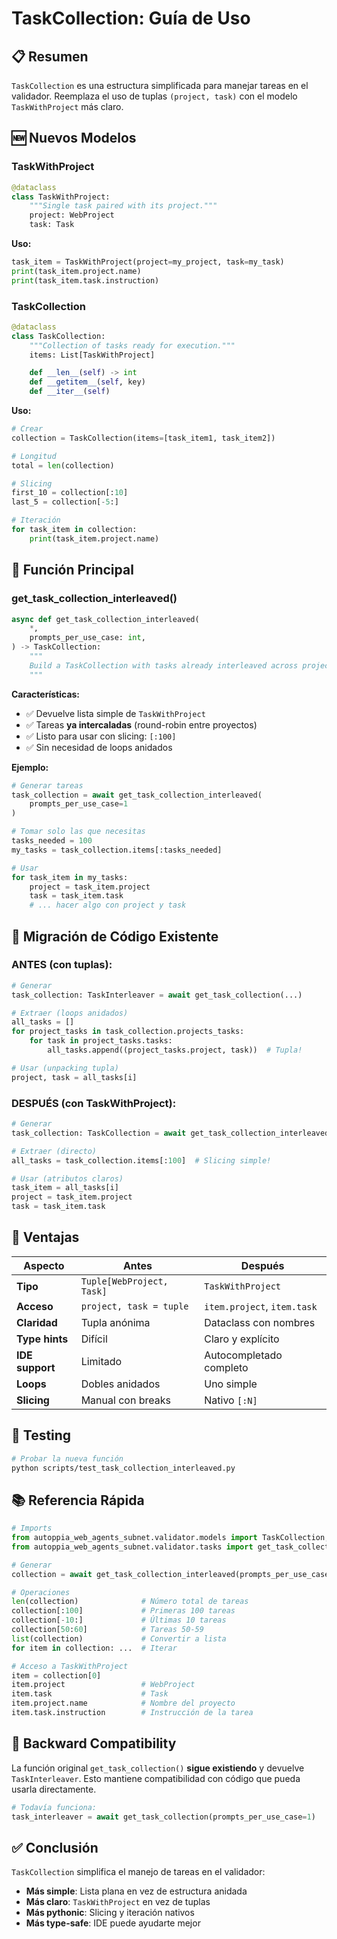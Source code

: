 # TaskCollection: Guía de Uso

## 📋 Resumen

`TaskCollection` es una estructura simplificada para manejar tareas en el validador.
Reemplaza el uso de tuplas `(project, task)` con el modelo `TaskWithProject` más claro.

## 🆕 Nuevos Modelos

### TaskWithProject

```python
@dataclass
class TaskWithProject:
    """Single task paired with its project."""
    project: WebProject
    task: Task
```

**Uso:**

```python
task_item = TaskWithProject(project=my_project, task=my_task)
print(task_item.project.name)
print(task_item.task.instruction)
```

### TaskCollection

```python
@dataclass
class TaskCollection:
    """Collection of tasks ready for execution."""
    items: List[TaskWithProject]

    def __len__(self) -> int
    def __getitem__(self, key)
    def __iter__(self)
```

**Uso:**

```python
# Crear
collection = TaskCollection(items=[task_item1, task_item2])

# Longitud
total = len(collection)

# Slicing
first_10 = collection[:10]
last_5 = collection[-5:]

# Iteración
for task_item in collection:
    print(task_item.project.name)
```

## 🔄 Función Principal

### get_task_collection_interleaved()

```python
async def get_task_collection_interleaved(
    *,
    prompts_per_use_case: int,
) -> TaskCollection:
    """
    Build a TaskCollection with tasks already interleaved across projects.
    """
```

**Características:**

- ✅ Devuelve lista simple de `TaskWithProject`
- ✅ Tareas **ya intercaladas** (round-robin entre proyectos)
- ✅ Listo para usar con slicing: `[:100]`
- ✅ Sin necesidad de loops anidados

**Ejemplo:**

```python
# Generar tareas
task_collection = await get_task_collection_interleaved(
    prompts_per_use_case=1
)

# Tomar solo las que necesitas
tasks_needed = 100
my_tasks = task_collection.items[:tasks_needed]

# Usar
for task_item in my_tasks:
    project = task_item.project
    task = task_item.task
    # ... hacer algo con project y task
```

## 📝 Migración de Código Existente

### ANTES (con tuplas):

```python
# Generar
task_collection: TaskInterleaver = await get_task_collection(...)

# Extraer (loops anidados)
all_tasks = []
for project_tasks in task_collection.projects_tasks:
    for task in project_tasks.tasks:
        all_tasks.append((project_tasks.project, task))  # Tupla!

# Usar (unpacking tupla)
project, task = all_tasks[i]
```

### DESPUÉS (con TaskWithProject):

```python
# Generar
task_collection: TaskCollection = await get_task_collection_interleaved(...)

# Extraer (directo)
all_tasks = task_collection.items[:100]  # Slicing simple!

# Usar (atributos claros)
task_item = all_tasks[i]
project = task_item.project
task = task_item.task
```

## 🎯 Ventajas

| Aspecto         | Antes                     | Después                     |
| --------------- | ------------------------- | --------------------------- |
| **Tipo**        | `Tuple[WebProject, Task]` | `TaskWithProject`           |
| **Acceso**      | `project, task = tuple`   | `item.project`, `item.task` |
| **Claridad**    | Tupla anónima             | Dataclass con nombres       |
| **Type hints**  | Difícil                   | Claro y explícito           |
| **IDE support** | Limitado                  | Autocompletado completo     |
| **Loops**       | Dobles anidados           | Uno simple                  |
| **Slicing**     | Manual con breaks         | Nativo `[:N]`               |

## 🧪 Testing

```bash
# Probar la nueva función
python scripts/test_task_collection_interleaved.py
```

## 📚 Referencia Rápida

```python
# Imports
from autoppia_web_agents_subnet.validator.models import TaskCollection, TaskWithProject
from autoppia_web_agents_subnet.validator.tasks import get_task_collection_interleaved

# Generar
collection = await get_task_collection_interleaved(prompts_per_use_case=1)

# Operaciones
len(collection)              # Número total de tareas
collection[:100]             # Primeras 100 tareas
collection[-10:]             # Últimas 10 tareas
collection[50:60]            # Tareas 50-59
list(collection)             # Convertir a lista
for item in collection: ...  # Iterar

# Acceso a TaskWithProject
item = collection[0]
item.project                 # WebProject
item.task                    # Task
item.project.name            # Nombre del proyecto
item.task.instruction        # Instrucción de la tarea
```

## 🔄 Backward Compatibility

La función original `get_task_collection()` **sigue existiendo** y devuelve `TaskInterleaver`.
Esto mantiene compatibilidad con código que pueda usarla directamente.

```python
# Todavía funciona:
task_interleaver = await get_task_collection(prompts_per_use_case=1)
```

## ✅ Conclusión

`TaskCollection` simplifica el manejo de tareas en el validador:

- **Más simple**: Lista plana en vez de estructura anidada
- **Más claro**: `TaskWithProject` en vez de tuplas
- **Más pythonic**: Slicing y iteración nativos
- **Más type-safe**: IDE puede ayudarte mejor

